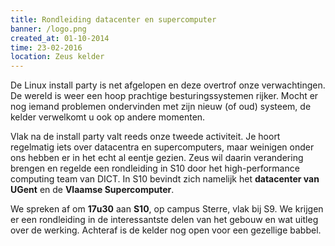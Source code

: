 ```yaml
---
title: Rondleiding datacenter en supercomputer
banner: /logo.png
created_at: 01-10-2014
time: 23-02-2016
location: Zeus kelder
---
```


<p>De Linux install party is net afgelopen en deze overtrof onze verwachtingen. De wereld is weer een hoop prachtige besturingssystemen rijker. Mocht er nog iemand problemen ondervinden met zijn nieuw (of oud) systeem, de kelder verwelkomt u ook op andere momenten.</p>

<p>Vlak na de install party valt reeds onze tweede activiteit. Je hoort regelmatig iets over datacentra en supercomputers, maar weinigen onder ons hebben er in het echt al eentje gezien. Zeus wil daarin verandering brengen en regelde een rondleiding in S10 door het high-performance computing team van DICT. In S10 bevindt zich namelijk het <strong>datacenter van UGent</strong> en de <strong>Vlaamse Supercomputer</strong>.</p>

<p>We spreken af om <strong>17u30</strong> aan <strong>S10</strong>, op campus Sterre, vlak bij S9. We krijgen er een rondleiding in de interessantste delen van het gebouw en wat uitleg over de werking. Achteraf is de kelder nog open voor een gezellige babbel.</p>